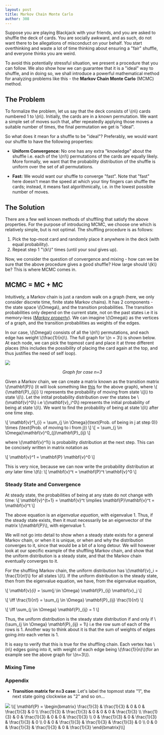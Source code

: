 ```yaml
---
layout: post
title: Markov Chain Monte Carlo
author: 308
---
```


<!-- 

Problem: shufle a deck of cards such that the final permutation is uniformly distributed across all permutations

Method:

Explanation:

Relation to MCMC (MC, MC)

MCMC (Properties, Mixing time etc.)

Deadline : 15th Aug 2021
 -->

<!-- Make this paragraph better -->
Suppose you are playing Blackjack with your friends, and you are asked to shuffle the deck of cards. You are socially awkward, and as such, do not want there to be allegations of misconduct on your behalf. You start overthinking and waste a lot of time thinking about ensuring a "fair" shuffle, and everyone thinks you are weird.

To avoid this potentially stressful situation, we present a procedure that you can follow. We also show how we can guarantee that it is a "ideal" way to shuffle, and in doing so, we shall introduce a powerful mathematical method for analyzing problems like this - the **Markov Chain Monte Carlo** (MCMC) method.

## The Problem

To formalize the problem, let us say that the deck consists of \\(n\\) cards numbered 1 to \\(n\\). Initially, the cards are in a known permutation. We want a simple set of moves such that, after repeatedly applying those moves a suitable number of times, the final permutation we get is "ideal".

So what does it mean for a shuffle to be "ideal"? Preferably, we would want our shuffle to have the following properties:

- **Uniform Convergence:** No one has any extra "knowledge" about the shuffle i.e. each of the \\(n!\\) permutations of the cards are equally likely. More formally, we want that the probability distribution of the shuffle is uniform over the set of all permutations. 
<!-- - We would want the final permutation that the shuffle results in to be uniformly randomly selected from all the (\\(n!\\)) possible permutations of the cards. -->
- **Fast:** We would want our shuffle to converge "fast". Note that "fast" here doesn't mean the speed at which your tiny fingers can shuffle the cards; instead, it means fast algorithmically, i.e. in the lowest possible number of moves.

## The Solution

There are a few well known methods of shuffling that satisfy the above properties. For the purpose of introducing MCMC, we choose one which is relatively simple, but is not optimal. The shuffling procedure is as follows:

1. Pick the top-most card and randomly place it anywhere in the deck (with equal probability).
2. Repeat step 1 "\\(k\\)" times (until your soul gives up).

Now, we consider the question of convergence and mixing - how can we be sure that the above procedure gives a good shuffle? How large should \\(k\\) be? This is where MCMC comes in.

## MCMC = MC + MC

Intuitively, a Markov chain is just a random walk on a graph (here, we only consider discrete time, finite state Markov chains). It has 2 components - the state space \\(\Omega\\), and the transition probabilities. The transition probabilities only depend on the current state, not on the past states i.e it is memory-less ([*Markov property*](https://en.wikipedia.org/wiki/Markov_property)). We can imagine \\(\Omega\\) as the vertices of a graph, and the transition probabilities as weights of the edges.

In our case, \\(\Omega\\) consists of all the \\(n!\\) permutations, and each edge has weight \\(\frac{1}{n}\\). The full graph for \\(n = 3\\) is shown below. At each node, we can pick the topmost card and place it at three different places (this includes the possibility of placing the card again at the top, and thus justifies the need of self loop).

![](https://i.imgur.com/UADXVav.png)
*<center>Graph for case n=3</center>*


Given a Markov chain, we can create a matrix known as the transition matrix \\(\mathbf{P}\\) (it will look something like [this](#1) for the above graph), where \\( {\mathbf{P}_{ij}} \\) represents the probability of moving from state \\(j\\) to state \\(i\\). Let the intital probability distribution over the states be \\(\mathbf{v}^0\\) i.e \\(\mathbf{v}_i^0\\) represents the initial probability of being at state  \\(i\\). We want to find the probability of being at state \\(i\\) after one time step.

\\[ 
\mathbf{v}^1_{i} = \sum_{j \in \Omega}(\text{Prob. of being in j at step 0)} \times (\text{Prob. of moving to i from j})
\\]
\\[
= \sum_{j \in \Omega}\mathbf{v}^0_{j}\mathbf{P}_{ij} 
\\]

where \\(\mathbf{v}^1\\) is probability distribution at the next step. This can be concisely written in matrix notation as 

\\[
\mathbf{v}^1 = \mathbf{P} \mathbf{v}^0
\\]

This is very nice, because we can now write the probability distribution at *any* later time \\(t\\):
\\[
\mathbf{v}^t = \mathbf{P}^t \mathbf{v}^0
\\]

### Steady State and Convergence
At steady state, the probabilities of being at any state do not change with time: 
\\[
\mathbf{v}^{t+1} = \mathbf{v}^t \implies \mathbf{P}\mathbf{v}^t = \mathbf{v}^t
\\]

The above equation is an *eigenvalue equation*, with eigenvalue 1. Thus, if the steady state exists, then it must necessarily be an eigenvector of the matrix \\(\mathbf{P}\\), with eigenvalue 1.  

We will not go into detail to show when a steady state exists for a general Markov chain, or when it is unique, or when and why the distribution converges to it, since that would be a bit of a long detour. We will however look at our specific example of the shuffling Markov chain, and show that the uniform distribution is a steady state, and that the Markov chain eventually converges to it.

For the shuffling Markov chain, the uniform distribution has \\(\mathbf{v}_i = \frac{1}{n!}\\) for all states \\(i\\). If the uniform distribution is the steady state, then from the eigenvalue equation, we have, from the eigenvalue equation,

\\[
\mathbf{v}_{i} = \sum_{j \in \Omega} \mathbf{P}_{ij} \mathbf{v}_j 
\\]

\\[
\iff \frac{1}{n!} = \sum_{j \in \Omega} \mathbf{P}_{ij} \frac{1}{n!} 
\\]


\\[
\iff \sum_{j \in \Omega} \mathbf{P}_{ij} = 1 
\\]

Thus, the uniform distribution is the steady state distribution if and only if \\(\sum_{j \in \Omega} \mathbf{P}_{ij} = 1\\) i.e the row sum of each of the rows is 1. Another way to think about it is that the sum of weights of edges going *into* each vertex is 1.

It is easy to verify that this is true for the shuffling chain. Each vertex has \\(n\\) edges going into it, with weight of each edge being \\(\frac{1}{n}\\)(for an example see the above graph for \\(n=3\\)).

### Mixing Time



### Appendix
-  **<a id="1">Transition matrix for n=3 case</a>**:
Let's label the topmost state "1", the next state going clockwise as "2" and so on...

<img src="https://render.githubusercontent.com/render/math?math=%5Cmathbf%7BP%7D%20%3D%20%5Cbegin%7Bbmatrix%7D%0A%5Cfrac%7B1%7D%7B3%7D%20%26%20%5Cfrac%7B1%7D%7B3%7D%20%26%200%20%26%200%20%26%20%5Cfrac%7B1%7D%7B3%7D%20%26%200%20%5C%5C%0A%5Cfrac%7B1%7D%7B3%7D%20%26%20%5Cfrac%7B1%7D%7B3%7D%20%26%200%20%26%200%20%26%200%20%26%20%5Cfrac%7B1%7D%7B3%7D%20%5C%5C%0A%5Cfrac%7B1%7D%7B3%7D%20%26%200%20%26%20%5Cfrac%7B1%7D%7B3%7D%20%26%200%20%26%200%20%26%20%5Cfrac%7B1%7D%7B3%7D%20%5C%5C%0A0%20%26%20%5Cfrac%7B1%7D%7B3%7D%20%26%200%20%26%20%5Cfrac%7B1%7D%7B3%7D%20%26%20%5Cfrac%7B1%7D%7B3%7D%20%26%200%20%5C%5C%0A0%20%26%200%20%26%20%5Cfrac%7B1%7D%7B3%7D%20%26%20%5Cfrac%7B1%7D%7B3%7D%20%26%20%5Cfrac%7B1%7D%7B3%7D%20%26%200%20%5C%5C%0A0%20%26%200%20%26%20%5Cfrac%7B1%7D%7B3%7D%20%26%20%5Cfrac%7B1%7D%7B3%7D%20%26%200%20%26%20%5Cfrac%7B1%7D%7B3%7D%0A%5Cend%7Bbmatrix%7D">
\\[ \mathbf{P} = \begin{bmatrix}
\frac{1}{3} & \frac{1}{3} & 0 & 0 & \frac{1}{3} & 0 \\
\frac{1}{3} & \frac{1}{3} & 0 & 0 & 0 & \frac{1}{3} \\
\frac{1}{3} & 0 & \frac{1}{3} & 0 & 0 & \frac{1}{3} \\
0 & \frac{1}{3} & 0 & \frac{1}{3} & \frac{1}{3} & 0 \\
0 & 0 & \frac{1}{3} & \frac{1}{3} & \frac{1}{3} & 0 \\
0 & 0 & \frac{1}{3} & \frac{1}{3} & 0 & \frac{1}{3}
\end{bmatrix}\\]
